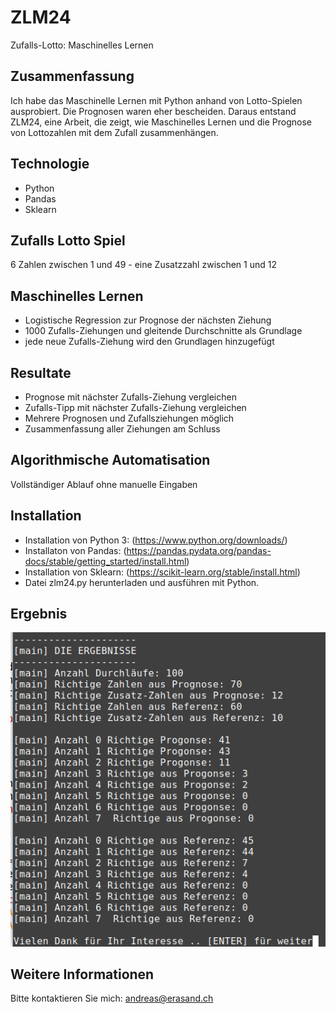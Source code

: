 # ZLM24
Zufalls-Lotto: Maschinelles Lernen

## Zusammenfassung
Ich habe das Maschinelle Lernen mit Python anhand von Lotto-Spielen ausprobiert. Die Prognosen waren eher bescheiden. Daraus entstand ZLM24, eine Arbeit, die zeigt, wie Maschinelles Lernen und die Prognose von Lottozahlen mit dem Zufall zusammenhängen.

## Technologie
- Python
- Pandas
- Sklearn

## Zufalls Lotto Spiel
6 Zahlen zwischen 1 und 49 - eine Zusatzzahl zwischen 1 und 12

## Maschinelles Lernen
- Logistische Regression zur Prognose der nächsten Ziehung
- 1000 Zufalls-Ziehungen und gleitende Durchschnitte als Grundlage
- jede neue Zufalls-Ziehung wird den Grundlagen hinzugefügt

## Resultate
- Prognose mit nächster Zufalls-Ziehung vergleichen
- Zufalls-Tipp mit nächster Zufalls-Ziehung vergleichen
- Mehrere Prognosen und Zufallsziehungen möglich
- Zusammenfassung aller Ziehungen am Schluss

## Algorithmische Automatisation
Vollständiger Ablauf ohne manuelle Eingaben

## Installation
- Installation von Python 3: (https://www.python.org/downloads/)
- Installaton von Pandas: (https://pandas.pydata.org/pandas-docs/stable/getting_started/install.html)
- Installation von Sklearn: (https://scikit-learn.org/stable/install.html)
- Datei zlm24.py herunterladen und ausführen mit Python.

## Ergebnis
![Screenshot of Results](zlm24_240901_ergebnisse.png)

## Weitere Informationen
Bitte kontaktieren Sie mich: [andreas@erasand.ch](mailto:andreas@erasand.ch)

